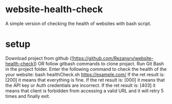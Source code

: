 # website-health-check
A simple version of checking the health of websites with bash script.
# setup
Download project from github ([https://github.com/Rezansrv/website-health-check]) OR follow gitbash commands to clone projact.
Run Git Bash in the project folder.
Enter the following command to check the health of the your website:
bash healthCheck.sh https://example.com/
If the ret result is: [200] it means that everything is fine.
If the ret result is: [000] it means that the API key or Auth credentials are incorrect.
If the ret result is: [403] it means that client is forbidden from accessing a valid URL and it will retry 5 times and finally exit.


